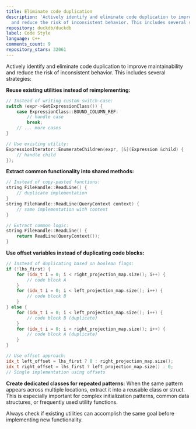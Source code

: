 ```yaml
---
title: Eliminate code duplication
description: 'Actively identify and eliminate code duplication to improve maintainability
  and reduce the risk of inconsistent behavior. This includes several strategies:'
repository: duckdb/duckdb
label: Code Style
language: C++
comments_count: 9
repository_stars: 32061
---
```


Actively identify and eliminate code duplication to improve maintainability and reduce the risk of inconsistent behavior. This includes several strategies:

**Reuse existing utilities instead of reimplementing:**
```cpp
// Instead of writing custom switch-case:
switch (expr->GetExpressionClass()) {
    case ExpressionClass::BOUND_COLUMN_REF:
        // handle case
        break;
    // ... more cases
}

// Use existing utility:
ExpressionIterator::EnumerateChildren(expr, [&](Expression &child) {
    // handle child
});
```

**Extract common functionality into shared methods:**
```cpp
// Instead of copy-pasted functions:
string FileHandle::ReadLine() {
    // duplicate implementation
}
string FileHandle::ReadLine(QueryContext context) {
    // same implementation with context
}

// Extract common logic:
string FileHandle::ReadLine() {
    return ReadLine(QueryContext());
}
```

**Use offset variables instead of duplicating code blocks:**
```cpp
// Instead of duplicating based on boolean flags:
if (!lhs_first) {
    for (idx_t i = 0; i < right_projection_map.size(); i++) {
        // code block A
    }
    for (idx_t i = 0; i < left_projection_map.size(); i++) {
        // code block B  
    }
} else {
    for (idx_t i = 0; i < left_projection_map.size(); i++) {
        // code block B (duplicate)
    }
    for (idx_t i = 0; i < right_projection_map.size(); i++) {
        // code block A (duplicate)
    }
}

// Use offset approach:
idx_t left_offset = lhs_first ? 0 : right_projection_map.size();
idx_t right_offset = lhs_first ? left_projection_map.size() : 0;
// Single implementation using offsets
```

**Create dedicated classes for repeated patterns:**
When the same pattern appears across multiple locations, extract it into a reusable class or struct. This is especially important for complex initialization patterns, common data structures, or frequently used utility functions.

Always check if existing utilities can accomplish the same goal before implementing new functionality.
